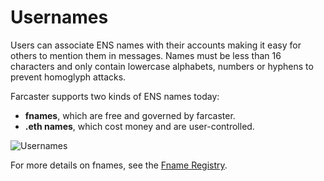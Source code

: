 # Usernames

Users can associate ENS names with their accounts making it easy for others to mention them in messages. Names must be
less than 16 characters and only contain lowercase alphabets, numbers or hyphens to prevent homoglyph attacks.

Farcaster supports two kinds of ENS names today:

- **fnames**, which are free and governed by farcaster.
- **.eth names**, which cost money and are user-controlled.

![Usernames](/assets/usernames.png)

For more details on fnames, see the [Fname Registry](/learn/architecture/fname-registry).